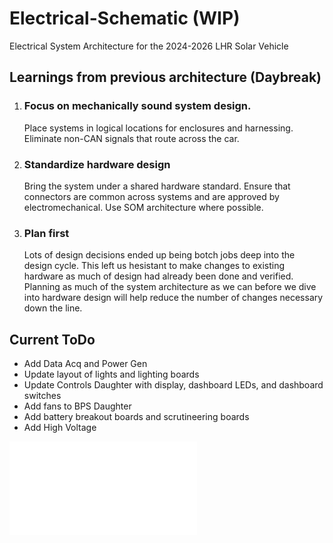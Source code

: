 # Electrical-Schematic (WIP)
Electrical System Architecture for the 2024-2026 LHR Solar Vehicle

## Learnings from previous architecture (Daybreak)
1. ### Focus on mechanically sound system design. 
    Place systems in logical locations for enclosures and harnessing. Eliminate non-CAN signals that route across the car.

2. ### Standardize hardware design
    Bring the system under a shared hardware standard. Ensure that connectors are common across systems and are approved by electromechanical. Use SOM architecture where possible.

3. ### Plan first
    Lots of design decisions ended up being botch jobs deep into the design cycle. This left us hesistant to make changes to existing hardware as much of design had already been done and verified. Planning as much of the system architecture as we can before we dive into hardware design will help reduce the number of changes necessary down the line.

## Current ToDo
- Add Data Acq and Power Gen
- Update layout of lights and lighting boards
- Update Controls Daughter with display, dashboard LEDs, and dashboard switches
- Add fans to BPS Daughter
- Add battery breakout boards and scrutineering boards 
- Add High Voltage

![Electrical-Schematic](ElectricalSchem2024.pdf)